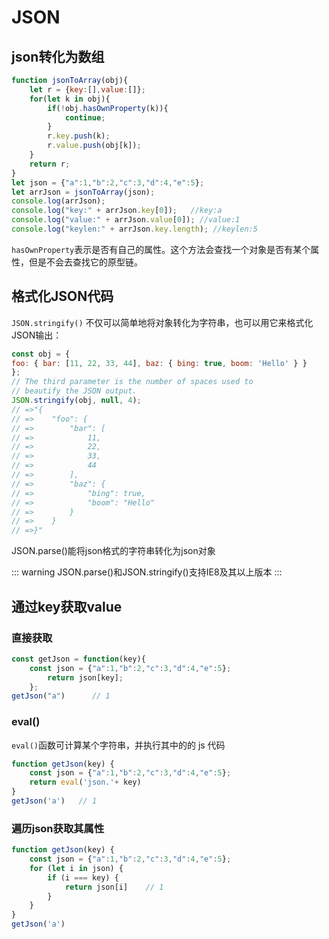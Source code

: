 # JSON

## json转化为数组
```js
function jsonToArray(obj){
    let r = {key:[],value:[]};
    for(let k in obj){
        if(!obj.hasOwnProperty(k)){
            continue;
        }
        r.key.push(k);
        r.value.push(obj[k]);
    }
    return r;
}
let json = {"a":1,"b":2,"c":3,"d":4,"e":5};
let arrJson = jsonToArray(json);
console.log(arrJson);
console.log("key:" + arrJson.key[0]);   //key:a
console.log("value:" + arrJson.value[0]); //value:1
console.log("keylen:" + arrJson.key.length); //keylen:5
```

`hasOwnProperty`表示是否有自己的属性。这个方法会查找一个对象是否有某个属性，但是不会去查找它的原型链。

## 格式化JSON代码
`JSON.stringify()` 不仅可以简单地将对象转化为字符串，也可以用它来格式化JSON输出：
```js
const obj = { 
foo: { bar: [11, 22, 33, 44], baz: { bing: true, boom: 'Hello' } } 
};
// The third parameter is the number of spaces used to 
// beautify the JSON output.
JSON.stringify(obj, null, 4); 
// =>"{
// =>    "foo": {
// =>        "bar": [
// =>            11,
// =>            22,
// =>            33,
// =>            44
// =>        ],
// =>        "baz": {
// =>            "bing": true,
// =>            "boom": "Hello"
// =>        }
// =>    }
// =>}"
```

JSON.parse()能将json格式的字符串转化为json对象

::: warning
JSON.parse()和JSON.stringify()支持IE8及其以上版本
:::

## 通过key获取value
### 直接获取
```js
const getJson = function(key){
    const json = {"a":1,"b":2,"c":3,"d":4,"e":5};
        return json[key];
    };
getJson("a")      // 1
```
### eval()
`eval()`函数可计算某个字符串，并执行其中的的 js 代码
```js
function getJson(key) {
    const json = {"a":1,"b":2,"c":3,"d":4,"e":5};
    return eval('json.'+ key)
}
getJson('a')   // 1
```
### 遍历json获取其属性
```js
function getJson(key) {
    const json = {"a":1,"b":2,"c":3,"d":4,"e":5};
    for (let i in json) {
        if (i === key) {
            return json[i]    // 1
        }
    }
}
getJson('a')
```
